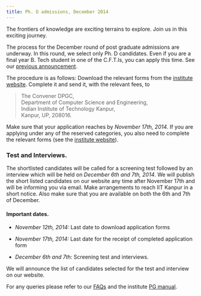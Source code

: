 ```yaml
---
title: Ph. D admissions, December 2014
---
```


The frontiers of knowledge are exciting terrains to explore. Join us
in this exciting journey.

<!--more-->

The process for the December round of post graduate admissions are
underway. In this round, we select only Ph. D candidates. Even if you
are a final year B. Tech student in one of the C.F.T.Is, you can apply
this time. See our [previous announcement][direct-phd].

The procedure is as follows: Download the relevant forms from the
[institute website][dec2014]. Complete it and send it, with the
relevant fees, to

> The Convener DPGC,\
> Department of Computer Science and Engineering,\
> Indian Institute of Technology Kanpur,\
> Kanpur, UP, 208016.

Make sure that your application reaches by *November 17th, 2014*.  If
you are applying under any of the reserved categories, you also need
to complete the relevant forms (see the [institute website][dec2014]).


### Test and Interviews.

The shortlisted candidates will be called for a screening test
followed by an interview which will be held on *December 6th and 7th,
2014*. We will publish the short listed candidates on our website any
time after November 17th and will be informing you via email. Make
arrangements to reach IIT Kanpur in a short notice. Also make sure
that you are available on both the 6th and 7th of December.

#### Important dates.

- *November 12th, 2014:* Last date to download application forms

- *November 17th, 2014:* Last date for the receipt of completed
  application form

- *December 6th and 7th:* Screening test and interviews.


We will announce the list of candidates selected for the test and
interview on our website.

For any queries please refer to our [FAQs](/faq.html) and the
institute [PG manual].

[dec2014]: <http://www.iitk.ac.in/doaa/DOAA/admission2014_2.htm>


[GATE]: <http://en.wikipedia.org/wiki/Graduate_Aptitude_Test_in_Engineering>
[PG manual]: <http://www.iitk.ac.in/doaa/PG%20Manual%20Final.pdf> "PG Manual"
[direct-phd]: </announcements/2014-09-29-Direct-Admission-without-GATE/>
[travel]: </travel> "Reaching IIT Kanpur"
[doaa]: <http://www.iitk.ac.in/doaa/DOAA/admissions.html>
